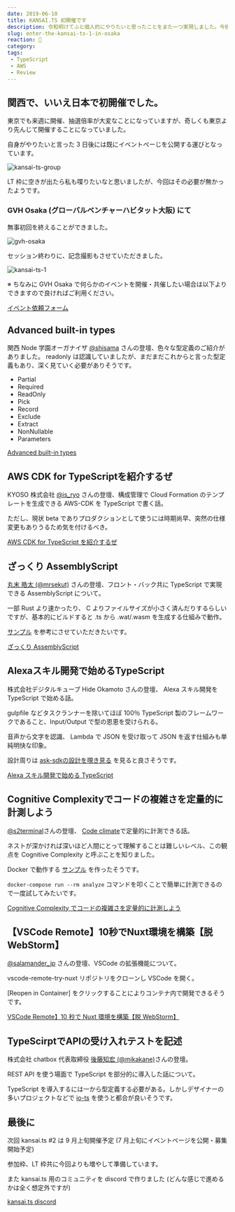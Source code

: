 ```yaml
---
date: 2019-06-10
title: KANSAI.TS 初開催です
description: 令和明けてふと個人的にやりたいと思ったことをまた一つ実現しました。今後 TypeScriptでもゆるふわ交流できれば、と考えております。
slug: enter-the-kansai-ts-1-in-osaka
reaction: 💪
category: 
tags: 
 - TypeScript
 - AWS
 - Review
---
```


## 関西で、いいえ日本で初開催でした。

東京でも来週に開催、抽選倍率が大変なことになっていますが、奇しくも東京より先んじて開催することになっていました。

自身がやりたいと言った 3 日後には既にイベントぺーじを公開する運びとなっています。

![kansai-ts-group](//images.ctfassets.net/gzkue3szf85p/2GtlbqVaR9usT7ZJ0tMidq/29b3d0cf4a1e472a574c89ac3ad99b15/kansai-ts-group.png)

LT 枠に空きが出たら私も喋りたいなと思いましたが、今回はその必要が無かったようです。

### GVH Osaka (グローバルベンチャーハビタット大阪) にて

無事初回を終えることができました。

![gvh-osaka](//images.ctfassets.net/gzkue3szf85p/48cMBz6rYYv7PbFcYtO3rf/32c3b027318258708ea8e719ae4ab6e1/gvh-osaka.png)

セッション終わりに、記念撮影もさせていただきました。

![kansai-ts-1](//images.ctfassets.net/gzkue3szf85p/3gWcCrGWIubwdni3HKRHNF/ec31791d917875a0b674f4f09a820724/kansai-ts-1.png)

※ ちなみに GVH Osaka で何らかのイベントを開催・共催したい場合は以下よりできますので良ければご利用ください。

<a class="link-preview" href="https://docs.google.com/forms/d/e/1FAIpQLSeHMSQNITHlffLMcO6yeg86xLYo-6Z6QlKVExyGlnQoFMeWgw/viewform">イベント依頼フォーム</a>

## Advanced built-in types

関西 Node 学園オーガナイザ [@shisama](https://twitter.com/shisama) さんの登壇、色々な型定義のご紹介がありました。 readonly は認識していましたが、まだまだこれからと言った型定義もあり、深く見ていく必要がありそうです。

- Partial
- Required
- ReadOnly
- Pick
- Record
- Exclude
- Extract
- NonNullable
- Parameters

<a class="link-preview" href="https://speakerdeck.com/masashi/number-kansaits-1">Advanced built-in types</a>

## AWS CDK for TypeScriptを紹介するぜ

KYOSO 株式会社 [@is_ryo](https://twitter.com/is_ryo) さんの登壇、構成管理で Cloud Formation のテンプレートを生成できる AWS-CDK を TypeScript で書く話。

ただし、現状 beta でありプロダクションとして使うには時期尚早、突然の仕様変更もありうるため気を付けるべき。

<a class="link-preview" href="https://master.d1r9qwzhk27es2.amplifyapp.com/">AWS CDK for TypeScript を紹介するぜ</a>

## ざっくり AssemblyScript

[丸末 皓太 (@mrsekut)](https://twitter.com/mrsekut) さんの登壇、フロント・バック共に TypeScript で実現できる AssemblyScript について。

一部 Rust より速かったり、 C よりファイルサイズが小さく済んだりするらしいですが、基本的にビルドすると .ts から .wat/.wasm を生成する仕組みで動作。

[サンプル](https://github.com/mrsekut/simple-assemblyscript-sample) を参考にさせていただきたいです。

<a class="link-preview" href="https://scrapbox.io/mrsekut-p/%E3%81%96%E3%81%A3%E3%81%8F%E3%82%8AAssemblyScript">ざっくり AssemblyScript</a>

## Alexaスキル開発で始めるTypeScript

株式会社デジタルキューブ Hide Okamoto さんの登壇、 Alexa スキル開発を TypeScript で始める話。

gulpfile などタスクランナーを除いてほぼ 100％ TypeScript 製のフレームワークであること、Input/Output で型の恩恵を受けられる。

音声から文字を認識、 Lambda で JSON を受け取って JSON を返す仕組みも単純明快な印象。

設計周りは [ask-sdkの設計を覗き見る](https://qiita.com/shinichi-takahashi/items/7191d3d393e08b2746f0) を見ると良さそうです。

<a class="link-preview" href="https://speakerdeck.com/hideokamoto/kansaits01">Alexa スキル開発で始める TypeScript</a>

## Cognitive Complexityでコードの複雑さを定量的に計測しよう

[@s2terminal](https://twitter.com/s2terminal)さんの登壇、 [Code climate](https://codeclimate.com/)で定量的に計測できる話。

ネストが深かければ深いほど人間にとって理解することは難しいレベル、この観点を Cognitive Complexity と呼ぶことを知りました。

Docker で動作する [サンプル](https://github.com/s2terminal/cognitive-complexity-example) を作ったそうです。

`docker-compose run --rm analyze` コマンドを叩くことで簡単に計測できるので一度試してみたいです。

<a class="link-preview" href="https://www.slideshare.net/ShutoSuzuki/cognitive-complexity-149117241">Cognitive Complexity でコードの複雑さを定量的に計測しよう</a>

## 【VSCode Remote】10秒でNuxt環境を構築【脱WebStorm】

[@salamander_jp](https://twitter.com/salamander_jp) さんの登壇、VSCode の拡張機能について。

vscode-remote-try-nuxt リポジトリをクローンし VSCode を開く。

[Reopen in Container] をクリックすることによりコンテナ内で開発できるそうです。

<a class="link-preview" href="https://qiita.com/relu/items/defde8de8c4d21af662f">VSCode Remote】10 秒で Nuxt 環境を構築【脱 WebStorm】</a>

## TypeScirptでAPIの受け入れテストを記述

株式会社 chatbox 代表取締役 [後藤知宏 (@mikakane)](https://twitter.com/_mikakane)さんの登壇。

REST API を使う場面で TypeScript を部分的に導入した話について。

TypeScript を導入するには一から型定義する必要がある。しかしデザイナーの多いプロジェクトなどで [io-ts](https://github.com/gcanti/io-ts) を使うと都合が良いそうです。

## 最後に

次回 kansai.ts #2 は 9 月上旬開催予定 (7 月上旬にイベントページを公開・募集開始予定)

参加枠、LT 枠共に今回よりも増やして準備しています。

また kansai.ts 用のコミュニティを discord で作りました (どんな感じで進めるかは全く想定外ですが)

<a class="link-preview" href="https://discord.gg/AJPs2Uh">kansai.ts discord</a>
